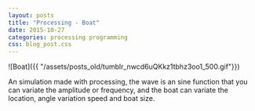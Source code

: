 ```yaml
---
layout: posts
title: "Processing - Boat"
date: 2015-10-27
categories: processing programming
css: blog_post.css
---
```


![Boat]({{ "/assets/posts_old/tumblr_nwcd6uQKkz1tbhz3oo1_500.gif"}})

An simulation made with processing, the wave is an sine function that you can variate the amplitude or frequency, and the boat can variate the location, angle variation speed and boat size.

